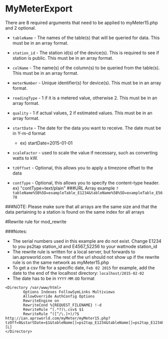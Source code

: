 # MyMeterExport

There are 8 required arguments that need to be applied to myMeter15.php and 2 optional.

 * `tableName` - The names of the table(s) that will be queried for data. This must be in an array format.
 	
 * `station_id` - The station id(s) of the device(s). This is required to see if station is public. This must be in an array format.
 * `colName` - The name(s) of the column(s) to be queried from the table(s). This must be in an array format.
 * `meterNumber` - Unique identifier(s) for device(s). This must be in an array format.
 * `readingType` - 1 if it is a metered value, otherwise 2. This must be in an array format.
 * `quality` - 1 if actual values, 2 if estimated values.  This must be in an array format.
 * `startDate` - The date for the data you want to receive. The date must be in Y-m-d format
 	- ex) startDate=2015-01-01
 * `scaleFactor` - used to scale the value if necessary, such as converting watts to kW. 
 * `tzOffset` - Optional, this allows you to apply a timezone offset to the data
 * `contType` - Optional, this allows you to specify the content-type header. ex) "contType=text/plain"
 ###URL Array example
  `?tableName%5B%5D=exampleTable_E1234&tableName%5B%5D=exampleTable_E5678`
 
 ###NOTE:
 Please make sure that all arrays are the same size and that the data pertaining to a station is found on the same index for all arrays


#Rewrite rule for mod_rewrite

###Notes:
 * The serial numbers used in this example are do not exist. Change E1234 to you ps2tap station_id and E4567_52256 to your wattnode station_id
 * The rewrite rule is written for a local server, but forwards to ian.aprsworld.com. The rest of the url should not show up if the rewrite rule is on the same network as myMeter15.php
 * To get a csv file for a specific date, `Feb 02 2015` for example, add the date to the end of the localhost directory: `localhost/2015-02-02`
 * The date has to be in `YYYY-MM-DD` format

```
<Directory /var/www/html>
        Options Indexes FollowSymLinks Multiviews
        AllowOverride AuthConfig Options
        RewriteEngine on
        RewriteCond %{REQUEST_FILENAME} !-d
        RewriteRule ^(.*?)\.csv$ $1
        RewriteRule ^([^/\.]+)/?$ http://ian.aprsworld.com/myMeter/myMeter15.php?tzOff=0&startDate=$1&tableName[]=ps2tap_E1234&tableName[]=ps2tap_E1234&tableName[]=wnc_basic_E4567_52256&tableName[]=wnc_basic_E4567_52256&colName[]=energy_produced&colName[]=output_power&colName[]=energySumNR&colName[]=powerSum&readingType[]=1&readingType[]=2&readingType[]=1&readingType[]=2&quality[]=1&quality[]=1&quality[]=1&quality[]=1&meterNumber[]=wind0&meterNumber[]=wind0&meterNumber[]=solar0&meterNumber[]=solar0&scaleFactor[]=1&scaleFactor[]=.001&scaleFactor[]=1&scaleFactor[]=.001 [L]
</Directory>
```

